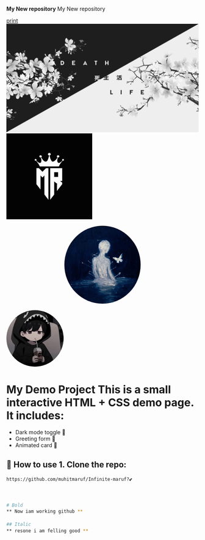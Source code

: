 **My New repository**
My New repository

[print](https://github.com/muhitmaruf/Infinite-maruf)
![My Photo](wallpaperflare.com_wallpaper.jpg)
![Logo](000000007.png)
<p align="center">
  <img src="000000006.jpg" alt="Logo" width="200" style="border-radius:50%;">
</p>
<img src="000000005.jpg" width="150" style="border-radius:50%;" />



# My Demo Project This is a small interactive HTML + CSS demo page. It includes:
 - Dark mode toggle 🌙
  - Greeting form 👋
   - Animated card 🎴 
   ## 🚀 How to use 1. Clone the repo: 
   ```bash git clone 
   https://github.com/muhitmaruf/Infinite-maruf?💕



# Bold
** Now iam working github **

## Italic
** resone i am felling good **

